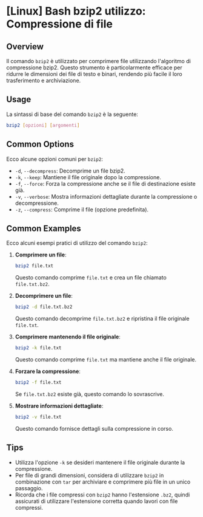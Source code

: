 # [Linux] Bash bzip2 utilizzo: Compressione di file

## Overview
Il comando `bzip2` è utilizzato per comprimere file utilizzando l'algoritmo di compressione bzip2. Questo strumento è particolarmente efficace per ridurre le dimensioni dei file di testo e binari, rendendo più facile il loro trasferimento e archiviazione.

## Usage
La sintassi di base del comando `bzip2` è la seguente:

```bash
bzip2 [opzioni] [argomenti]
```

## Common Options
Ecco alcune opzioni comuni per `bzip2`:

- `-d`, `--decompress`: Decomprime un file bzip2.
- `-k`, `--keep`: Mantiene il file originale dopo la compressione.
- `-f`, `--force`: Forza la compressione anche se il file di destinazione esiste già.
- `-v`, `--verbose`: Mostra informazioni dettagliate durante la compressione o decompressione.
- `-z`, `--compress`: Comprime il file (opzione predefinita).

## Common Examples
Ecco alcuni esempi pratici di utilizzo del comando `bzip2`:

1. **Comprimere un file**:
   ```bash
   bzip2 file.txt
   ```
   Questo comando comprime `file.txt` e crea un file chiamato `file.txt.bz2`.

2. **Decomprimere un file**:
   ```bash
   bzip2 -d file.txt.bz2
   ```
   Questo comando decomprime `file.txt.bz2` e ripristina il file originale `file.txt`.

3. **Comprimere mantenendo il file originale**:
   ```bash
   bzip2 -k file.txt
   ```
   Questo comando comprime `file.txt` ma mantiene anche il file originale.

4. **Forzare la compressione**:
   ```bash
   bzip2 -f file.txt
   ```
   Se `file.txt.bz2` esiste già, questo comando lo sovrascrive.

5. **Mostrare informazioni dettagliate**:
   ```bash
   bzip2 -v file.txt
   ```
   Questo comando fornisce dettagli sulla compressione in corso.

## Tips
- Utilizza l'opzione `-k` se desideri mantenere il file originale durante la compressione.
- Per file di grandi dimensioni, considera di utilizzare `bzip2` in combinazione con `tar` per archiviare e comprimere più file in un unico passaggio.
- Ricorda che i file compressi con `bzip2` hanno l'estensione `.bz2`, quindi assicurati di utilizzare l'estensione corretta quando lavori con file compressi.